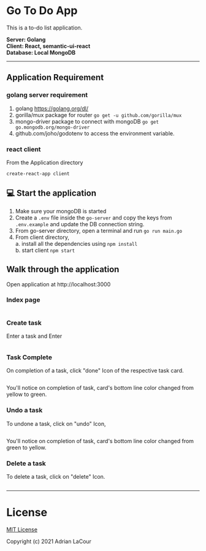 # Go To Do App

This is a to-do list application.

**Server: Golang  
Client: React, semantic-ui-react  
Database: Local MongoDB**

---

## Application Requirement

### golang server requirement

1. golang https://golang.org/dl/
2. gorilla/mux package for router `go get -u github.com/gorilla/mux`
3. mongo-driver package to connect with mongoDB `go get go.mongodb.org/mongo-driver`
4. github.com/joho/godotenv to access the environment variable.

### react client

From the Application directory

`create-react-app client`

## :computer: Start the application

1. Make sure your mongoDB is started
2. Create a `.env` file inside the `go-server` and copy the keys from `.env.example` and update the DB connection string.
3. From go-server directory, open a terminal and run
   `go run main.go`
4. From client directory,  
   a. install all the dependencies using `npm install`  
   b. start client `npm start`

## Walk through the application

Open application at http://localhost:3000

### Index page

![]()

### Create task

Enter a task and Enter

![]()

### Task Complete

On completion of a task, click "done" Icon of the respective task card.

![]()

You'll notice on completion of task, card's bottom line color changed from yellow to green.

### Undo a task

To undone a task, click on "undo" Icon,

![]()

You'll notice on completion of task, card's bottom line color changed from green to yellow.

### Delete a task

To delete a task, click on "delete" Icon.

![]()

---

# License

[MIT License](https://github.com/adrianlacour/to-do-app/blob/main/LICENSE)

Copyright (c) 2021 Adrian LaCour